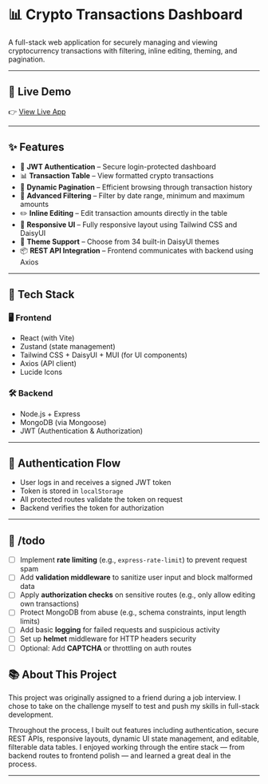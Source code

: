 # 📊 Crypto Transactions Dashboard

A full-stack web application for securely managing and viewing cryptocurrency transactions with filtering, inline editing, theming, and pagination.

---

## 🔗 Live Demo

👉 [View Live App](https://transaction-app-y77v.onrender.com)

---

## ✨ Features

- 🔐 **JWT Authentication** – Secure login-protected dashboard
- 📊 **Transaction Table** – View formatted crypto transactions
- 📄 **Dynamic Pagination** – Efficient browsing through transaction history
- 🔎 **Advanced Filtering** – Filter by date range, minimum and maximum amounts
- ✏️ **Inline Editing** – Edit transaction amounts directly in the table
- 🎨 **Responsive UI** – Fully responsive layout using Tailwind CSS and DaisyUI
- 🌙 **Theme Support** – Choose from 34 built-in DaisyUI themes
- 📦 **REST API Integration** – Frontend communicates with backend using Axios

---

## 🧰 Tech Stack

### 🖥️ Frontend

- React (with Vite)
- Zustand (state management)
- Tailwind CSS + DaisyUI + MUI (for UI components)
- Axios (API client)
- Lucide Icons

### 🛠️ Backend

- Node.js + Express
- MongoDB (via Mongoose)
- JWT (Authentication & Authorization)

---

## 🔐 Authentication Flow

- User logs in and receives a signed JWT token
- Token is stored in `localStorage`
- All protected routes validate the token on request
- Backend verifies the token for authorization

---

## 📝 /todo

- [ ] Implement **rate limiting** (e.g., `express-rate-limit`) to prevent request spam
- [ ] Add **validation middleware** to sanitize user input and block malformed data
- [ ] Apply **authorization checks** on sensitive routes (e.g., only allow editing own transactions)
- [ ] Protect MongoDB from abuse (e.g., schema constraints, input length limits)
- [ ] Add basic **logging** for failed requests and suspicious activity
- [ ] Set up **helmet** middleware for HTTP headers security
- [ ] Optional: Add **CAPTCHA** or throttling on auth routes

## 📚 About This Project

This project was originally assigned to a friend during a job interview. I chose to take on the challenge myself to test and push my skills in full-stack development.

Throughout the process, I built out features including authentication, secure REST APIs, responsive layouts, dynamic UI state management, and editable, filterable data tables. I enjoyed working through the entire stack — from backend routes to frontend polish — and learned a great deal in the process.

---
